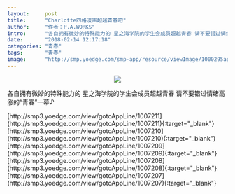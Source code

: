 ```yaml
---
layout:     post
title:      "Charlotte四格漫画超越青春吧"
author:     "作者：P.A.WORKS"
intro:      "各自拥有微妙的特殊能力的 星之海学院的学生会成员超越青春 请不要错过情绪高涨的“青春”一幕♪"
date:       "2018-02-14 12:17:18"
categories: "青春"
tags:       "青春"
image:      "http://smp.yoedge.com/smp-app/resource/viewImage/1000295appline.png"
---
```

<div style="text-align: center">
<p><img src="http://smp.yoedge.com/smp-app/resource/viewImage/1000295appline.png"/></p>
</div>
<p class="post-meta">
<span>各自拥有微妙的特殊能力的 星之海学院的学生会成员超越青春 请不要错过情绪高涨的“青春”一幕♪</span>
</p>
[http://smp3.yoedge.com/view/gotoAppLine/1007211](http://smp3.yoedge.com/view/gotoAppLine/1007211){:target="_blank"}
[http://smp3.yoedge.com/view/gotoAppLine/1007210](http://smp3.yoedge.com/view/gotoAppLine/1007210){:target="_blank"}
[http://smp3.yoedge.com/view/gotoAppLine/1007209](http://smp3.yoedge.com/view/gotoAppLine/1007209){:target="_blank"}
[http://smp3.yoedge.com/view/gotoAppLine/1007208](http://smp3.yoedge.com/view/gotoAppLine/1007208){:target="_blank"}
[http://smp3.yoedge.com/view/gotoAppLine/1007207](http://smp3.yoedge.com/view/gotoAppLine/1007207){:target="_blank"}


